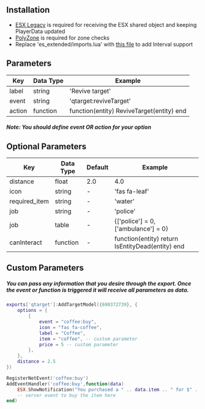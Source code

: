 ## Installation
- [ESX Legacy](https://github.com/esx-framework/esx-legacy) is required for receiving the ESX shared object and keeping PlayerData updated
- [PolyZone](https://github.com/mkafrin/PolyZone) is required for zone checks
- Replace 'es_extended/imports.lua' with [this file](https://github.com/thelindat/es_extended/blob/linden/imports.lua) to add Interval support

## Parameters

| Key | Data Type | Example |
| --- | --- | --- |
| label | string | 'Revive target' |
| event | string | 'qtarget:reviveTarget' |
| action | function | function(entity) ReviveTarget(entity) end |  

##### Note: You should define event *OR* action for your option

## Optional Parameters

| Key | Data Type | Default | Example |
| --- | --- | --- | --- |
| distance | float | 2.0 | 4.0 |
| icon | string | - | 'fas fa-leaf' |
| required_item | string | - | 'water' |
| job | string | - | 'police' |
| job | table | - | {['police'] = 0, ['ambulance'] = 0} |
| canInteract | function | - | function(entity) return IsEntityDead(entity) end |  

## Custom Parameters
##### You can pass any information that you desire through the export. Once the event or function is triggered it will receive all parameters as data.
```lua
exports['qtarget']:AddTargetModel({690372739}, {
    options = {
        {
            event = "coffee:buy",
            icon = "fas fa-coffee",
            label = "Coffee",
            item = "coffee", -- custom parameter
            price = 5 -- custom parameter
        },
    },
    distance = 2.5
})

RegisterNetEvent('coffee:buy')
AddEventHandler('coffee:buy',function(data)
    ESX.ShowNotification("You purchased a " .. data.item .. " for $" .. data.price .. ". Enjoy!")
    -- server event to buy the item here
end)
```
